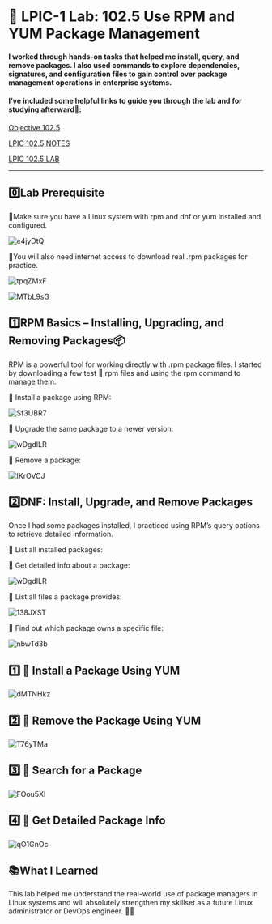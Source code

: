 # 🧪 LPIC-1 Lab: 102.5 Use RPM and YUM Package Management

#### I worked through hands-on tasks that helped me install, query, and remove packages. I also used commands to explore dependencies, signatures, and configuration files to gain control over package management operations in enterprise systems.

#### I’ve included some helpful links to guide you through the lab and for studying afterward📝:

[Objective 102.5](https://www.lpi.org/our-certifications/exam-101-102-objectives/#102.5_Use_RPM_and_YUM_package_management)

[LPIC 102.5 NOTES]()

[LPIC 102.5 LAB]()

---

## 0️⃣Lab Prerequisite 
🔹Make sure you have a Linux system with rpm and dnf or yum installed and configured.

![e4jyDtQ](https://github.com/user-attachments/assets/a4efc0a6-d9cd-4d9f-9d53-135a4b5d286e)

🔹You will also need internet access to download real .rpm packages for practice.

![tpqZMxF](https://github.com/user-attachments/assets/cc6df41f-56d8-4b37-9f4f-f5255338195c)

![MTbL9sG](https://github.com/user-attachments/assets/fe9ccc8d-fdf3-4d10-a677-ba1e1ee9d167)

## 1️⃣RPM Basics – Installing, Upgrading, and Removing Packages📦
RPM is a powerful tool for working directly with .rpm package files. I started by downloading a few test 💬.rpm files and using the rpm command to manage them.

🔹 Install a package using RPM:

![Sf3UBR7](https://github.com/user-attachments/assets/cf47ce4f-90f9-4295-84c9-514ca7cdf08e)

🔹 Upgrade the same package to a newer version:

![wDgdILR](https://github.com/user-attachments/assets/cadcfb0b-ff96-4682-a3e4-832125b055c1)

🔹 Remove a package:

![IKrOVCJ](https://github.com/user-attachments/assets/c7f70910-e9f2-4d56-8da0-217ccfe3dd25)

## 2️⃣DNF: Install, Upgrade, and Remove Packages
Once I had some packages installed, I practiced using RPM’s query options to retrieve detailed information.

🔹 List all installed packages:

🔹 Get detailed info about a package:

![wDgdILR](https://github.com/user-attachments/assets/39e07807-aa72-4f10-959d-26216ed178bf)

🔹 List all files a package provides:

![138JXST](https://github.com/user-attachments/assets/88e434ef-b591-406c-8339-96a0e81b4d70)

🔹 Find out which package owns a specific file:

![nbwTd3b](https://github.com/user-attachments/assets/1bf255f0-0c40-4f46-bf2c-01c8bc7f6d2f)

## 1️⃣ 🔹 Install a Package Using YUM

![dMTNHkz](https://github.com/user-attachments/assets/1e930aa9-63aa-4ba3-af28-83655905cb62)

## 2️⃣ 🔹 Remove the Package Using YUM

![T76yTMa](https://github.com/user-attachments/assets/a14b8a61-45e8-46f6-b6e4-7fffcc820350)

## 3️⃣ 🔹 Search for a Package

![FOou5XI](https://github.com/user-attachments/assets/11a13d4f-ab71-4794-91af-3b3f3893fe7c)

## 4️⃣ 🔹 Get Detailed Package Info

![qO1GnOc](https://github.com/user-attachments/assets/9c8334db-b5ef-45e0-8f65-cffbfa29bd85)

## 📚What I Learned
This lab helped me understand the real-world use of package managers in Linux systems and will absolutely strengthen my skillset as a future Linux administrator or DevOps engineer. 💪🐧



